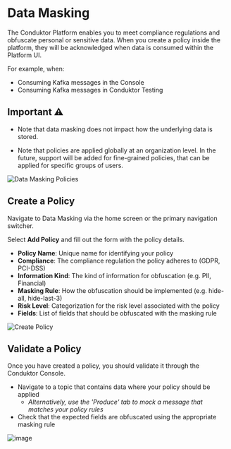 # Data Masking

The Conduktor Platform enables you to meet compliance regulations and obfuscate personal or sensitive data. 
When you create a policy inside the platform, they will be acknowledged when data is consumed within the Platform UI.
 
For example, when:
* Consuming Kafka messages in the Console
* Consuming Kafka messages in Conduktor Testing

## Important ⚠️

* Note that data masking does not impact how the underlying data is stored.

* Note that policies are applied globally at an organization level. In the future, support will be added for fine-grained policies, 
that can be applied for specific groups of users.

<img alt="Data Masking Policies" src="https://user-images.githubusercontent.com/2573301/190902543-1c547369-6c19-4520-a7cf-2dc395680173.png">


## Create a Policy 
Navigate to Data Masking via the home screen or the primary navigation switcher.

Select **Add Policy** and fill out the form with the policy details.

* **Policy Name**: Unique name for identifying your policy
* **Compliance**: The compliance regulation the policy adheres to (GDPR, PCI-DSS) 
* **Information Kind**: The kind of information for obfuscation (e.g. PII, Financial) 
* **Masking Rule**: How the obfuscation should be implemented (e.g. hide-all, hide-last-3)
* **Risk Level**: Categorization for the risk level associated with the policy
* **Fields**: List of fields that should be obfuscated with the masking rule

<img alt="Create Policy" src="https://user-images.githubusercontent.com/2573301/190901945-339ad04c-4216-4fdf-b2da-f8cafb2a96f4.png">


## Validate a Policy
Once you have created a policy, you should validate it through the Conduktor Console. 

* Navigate to a topic that contains data where your policy should be applied
    * _Alternatively, use the 'Produce' tab to mock a message that matches your policy rules_
* Check that the expected fields are obfuscated using the appropriate masking rule

![image](https://user-images.githubusercontent.com/2573301/190902888-91efdab7-36c8-4820-b9ad-b99cb05fee9c.png)



